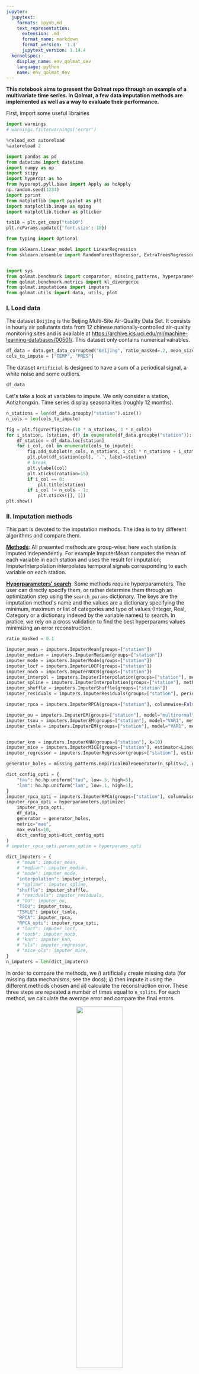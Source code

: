 ```yaml
---
jupyter:
  jupytext:
    formats: ipynb,md
    text_representation:
      extension: .md
      format_name: markdown
      format_version: '1.3'
      jupytext_version: 1.14.4
  kernelspec:
    display_name: env_qolmat_dev
    language: python
    name: env_qolmat_dev
---
```


**This notebook aims to present the Qolmat repo through an example of a multivariate time series.
In Qolmat, a few data imputation methods are implemented as well as a way to evaluate their performance.**


First, import some useful librairies

```python
import warnings
# warnings.filterwarnings('error')
```

```python
%reload_ext autoreload
%autoreload 2

import pandas as pd
from datetime import datetime
import numpy as np
import scipy
import hyperopt as ho
from hyperopt.pyll.base import Apply as hoApply
np.random.seed(1234)
import pprint
from matplotlib import pyplot as plt
import matplotlib.image as mpimg
import matplotlib.ticker as plticker

tab10 = plt.get_cmap("tab10")
plt.rcParams.update({'font.size': 18})

from typing import Optional

from sklearn.linear_model import LinearRegression
from sklearn.ensemble import RandomForestRegressor, ExtraTreesRegressor, HistGradientBoostingRegressor


import sys
from qolmat.benchmark import comparator, missing_patterns, hyperparameters
from qolmat.benchmark.metrics import kl_divergence
from qolmat.imputations import imputers
from qolmat.utils import data, utils, plot

```

### **I. Load data**


The dataset `Beijing` is the Beijing Multi-Site Air-Quality Data Set. It consists in hourly air pollutants data from 12 chinese nationally-controlled air-quality monitoring sites and is available at https://archive.ics.uci.edu/ml/machine-learning-databases/00501/.
This dataset only contains numerical vairables.

```python
df_data = data.get_data_corrupted("Beijing", ratio_masked=.2, mean_size=120)
cols_to_impute = ["TEMP", "PRES"]
```

The dataset `Artificial` is designed to have a sum of a periodical signal, a white noise and some outliers.

```python
df_data
```

Let's take a look at variables to impute. We only consider a station, Aotizhongxin.
Time series display seasonalities (roughly 12 months).

```python
n_stations = len(df_data.groupby("station").size())
n_cols = len(cols_to_impute)
```

```python
fig = plt.figure(figsize=(10 * n_stations, 3 * n_cols))
for i_station, (station, df) in enumerate(df_data.groupby("station")):
    df_station = df_data.loc[station]
    for i_col, col in enumerate(cols_to_impute):
        fig.add_subplot(n_cols, n_stations, i_col * n_stations + i_station + 1)
        plt.plot(df_station[col], '.', label=station)
        # break
        plt.ylabel(col)
        plt.xticks(rotation=15)
        if i_col == 0:
            plt.title(station)
        if i_col != n_cols - 1:
            plt.xticks([], [])
plt.show()
```

### **II. Imputation methods**


This part is devoted to the imputation methods. The idea is to try different algorithms and compare them.

<u>**Methods**</u>:
All presented methods are group-wise: here each station is imputed independently. For example ImputerMean computes the mean of each variable in each station and uses the result for imputation; ImputerInterpolation interpolates termporal signals corresponding to each variable on each station.

<u>**Hyperparameters' search**</u>:
Some methods require hyperparameters. The user can directly specify them, or rather determine them through an optimization step using the `search_params` dictionary. The keys are the imputation method's name and the values are a dictionary specifying the minimum, maximum or list of categories and type of values (Integer, Real, Category or a dictionary indexed by the variable names) to search.
In pratice, we rely on a cross validation to find the best hyperparams values minimizing an error reconstruction.

```python
ratio_masked = 0.1
```

```python
imputer_mean = imputers.ImputerMean(groups=["station"])
imputer_median = imputers.ImputerMedian(groups=["station"])
imputer_mode = imputers.ImputerMode(groups=["station"])
imputer_locf = imputers.ImputerLOCF(groups=["station"])
imputer_nocb = imputers.ImputerNOCB(groups=["station"])
imputer_interpol = imputers.ImputerInterpolation(groups=["station"], method="linear")
imputer_spline = imputers.ImputerInterpolation(groups=["station"], method="spline", order=2)
imputer_shuffle = imputers.ImputerShuffle(groups=["station"])
imputer_residuals = imputers.ImputerResiduals(groups=["station"], period=365, model_tsa="additive", extrapolate_trend="freq", method_interpolation="linear")

imputer_rpca = imputers.ImputerRPCA(groups=["station"], columnwise=False, max_iter=256, tau=2, lam=1)

imputer_ou = imputers.ImputerEM(groups=["station"], model="multinormal", method="sample", max_iter_em=34, n_iter_ou=15, dt=1e-3)
imputer_tsou = imputers.ImputerEM(groups=["station"], model="VAR1", method="sample", max_iter_em=34, n_iter_ou=15, dt=1e-3)
imputer_tsmle = imputers.ImputerEM(groups=["station"], model="VAR1", method="mle", max_iter_em=100, n_iter_ou=15, dt=1e-3)


imputer_knn = imputers.ImputerKNN(groups=["station"], k=10)
imputer_mice = imputers.ImputerMICE(groups=["station"], estimator=LinearRegression(), sample_posterior=False, max_iter=100, missing_values=np.nan)
imputer_regressor = imputers.ImputerRegressor(groups=["station"], estimator=LinearRegression())
```

```python
generator_holes = missing_patterns.EmpiricalHoleGenerator(n_splits=2, groups=["station"], subset=cols_to_impute, ratio_masked=ratio_masked)
```

```python
dict_config_opti = {
    "tau": ho.hp.uniform("tau", low=.5, high=5),
    "lam": ho.hp.uniform("lam", low=.1, high=1),
}
imputer_rpca_opti = imputers.ImputerRPCA(groups=["station"], columnwise=False, max_iter=256)
imputer_rpca_opti = hyperparameters.optimize(
    imputer_rpca_opti,
    df_data,
    generator = generator_holes,
    metric="mae",
    max_evals=10,
    dict_config_opti=dict_config_opti
)
# imputer_rpca_opti.params_optim = hyperparams_opti
```

```python
dict_imputers = {
    # "mean": imputer_mean,
    # "median": imputer_median,
    # "mode": imputer_mode,
    "interpolation": imputer_interpol,
    # "spline": imputer_spline,
    "shuffle": imputer_shuffle,
    # "residuals": imputer_residuals,
    # "OU": imputer_ou,
    "TSOU": imputer_tsou,
    "TSMLE": imputer_tsmle,
    "RPCA": imputer_rpca,
    "RPCA_opti": imputer_rpca_opti,
    # "locf": imputer_locf,
    # "nocb": imputer_nocb,
    # "knn": imputer_knn,
    # "ols": imputer_regressor,
    # "mice_ols": imputer_mice,
}
n_imputers = len(dict_imputers)
```

In order to compare the methods, we $i)$ artificially create missing data (for missing data mechanisms, see the docs); $ii)$ then impute it using the different methods chosen and $iii)$ calculate the reconstruction error. These three steps are repeated a number of times equal to `n_splits`. For each method, we calculate the average error and compare the final errors.

<p align="center">
    <img src="../../docs/images/comparator.png"  width=50% height=50%>
</p>



Concretely, the comparator takes as input a dataframe to impute, a proportion of nan to create, a dictionary of imputers (those previously mentioned), a list with the columns names to impute, a generator of holes specifying the type of holes to create and the search dictionary search_params for hyperparameter optimization.

Note these metrics compute reconstruction errors; it tells nothing about the distances between the "true" and "imputed" distributions.

```python
comparison = comparator.Comparator(
    dict_imputers,
    cols_to_impute,
    generator_holes = generator_holes,
    metrics=["mae", "wmape", "KL_columnwise", "ks_test"],
    max_evals=10,
    dict_config_opti=dict_config_opti,
)
results = comparison.compare(df_data)
results
```

```python
df_plot = results.loc["KL_columnwise",'TEMP']
plt.barh(df_plot.index, df_plot, color=tab10(0))
plt.title('TEMP')
plt.show()

df_plot = results.loc["KL_columnwise",'PRES']
plt.barh(df_plot.index, df_plot, color=tab10(0))
plt.title('PRES')
plt.show()
```

```python
fig = plt.figure(figsize=(24, 8))
fig.add_subplot(2, 1, 1)
plot.multibar(results.loc["mae"], decimals=1)
plt.ylabel("mae")

fig.add_subplot(2, 1, 2)
plot.multibar(results.loc["KL_columnwise"], decimals=1)
plt.ylabel("KL")

plt.savefig("figures/imputations_benchmark_errors.png")
plt.show()
```

### **III. Comparison of methods**


We now run just one time each algorithm on the initial corrupted dataframe and compare the different performances through multiple analysis.

```python
df_plot = df_data[cols_to_impute]
```

```python
dfs_imputed = {name: imp.fit_transform(df_plot) for name, imp in dict_imputers.items()}
```

```python
station = df_plot.index.get_level_values("station")[0]
df_station = df_plot.loc[station]
dfs_imputed_station = {name: df_plot.loc[station] for name, df_plot in dfs_imputed.items()}
```

Let's look at the imputations.
When the data is missing at random, imputation is easier. Missing block are more challenging.

```python
for col in cols_to_impute:
    fig, ax = plt.subplots(figsize=(10, 3))
    values_orig = df_station[col]

    plt.plot(values_orig, ".", color='black', label="original")

    for ind, (name, model) in enumerate(list(dict_imputers.items())):
        values_imp = dfs_imputed_station[name][col].copy()
        values_imp[values_orig.notna()] = np.nan
        plt.plot(values_imp, ".", color=tab10(ind), label=name, alpha=1)
    plt.ylabel(col, fontsize=16)
    plt.legend(loc=[1, 0], fontsize=18)
    loc = plticker.MultipleLocator(base=2*365)
    ax.xaxis.set_major_locator(loc)
    ax.tick_params(axis='both', which='major', labelsize=17)
    plt.show()

```

```python
dfs_imputed
```

```python
# plot.plot_imputations(df_station, dfs_imputed_station)

n_columns = len(cols_to_impute)
n_imputers = len(dict_imputers)

fig = plt.figure(figsize=(12 * n_imputers, 4 * n_columns))
i_plot = 1
for i_col, col in enumerate(cols_to_impute):
    for name_imputer, df_imp in dfs_imputed_station.items():

        fig.add_subplot(n_columns, n_imputers, i_plot)
        values_orig = df_station[col]

        values_imp = df_imp[col].copy()
        values_imp[values_orig.notna()] = np.nan
        plt.plot(values_imp, marker="o", color=tab10(0), label=name_imputer, alpha=1)
        plt.plot(values_orig, color='black', marker="o", label="original")
        plt.ylabel(col, fontsize=16)
        if i_plot % n_columns == 1:
            plt.legend(loc=[1, 0], fontsize=18)
        plt.xticks(rotation=15)
        if i_col == 0:
            plt.title(name_imputer)
        if i_col != n_columns - 1:
            plt.xticks([], [])
        loc = plticker.MultipleLocator(base=2*365)
        ax.xaxis.set_major_locator(loc)
        ax.tick_params(axis='both', which='major')
        plt.xlim(datetime(2010, 1, 1), datetime(2015, 3, 1))
        i_plot += 1
plt.savefig("figures/imputations_benchmark.png")
plt.show()

```

## (Optional) Neuronal Network Model


In this section, we present an MLP model of data imputation using Keras, which can be installed using a "pip install tensorflow".

```python
from qolmat.imputations import imputers_pytorch
try:
    import torch.nn as nn
except ModuleNotFoundError:
    raise PyTorchExtraNotInstalled
```

For the MLP model, we work on a dataset that corresponds to weather data with missing values. We add missing MCAR values on the features "TEMP", "PRES" and other features with NaN values. The goal is impute the missing values for the features "TEMP" and "PRES" by a Deep Learning method. We add features to take into account the seasonality of the data set and a feature for the station name

```python
df = data.get_data("Beijing")
cols_to_impute = ["TEMP", "PRES"]
cols_with_nans = list(df.columns[df.isna().any()])
df_data = data.add_datetime_features(df)
df_data[cols_with_nans + cols_to_impute] = data.add_holes(pd.DataFrame(df_data[cols_with_nans + cols_to_impute]), ratio_masked=.1, mean_size=120)
df_data
```

For the example, we use a simple MLP model with 3 layers of neurons.
Then we train the model without taking a group on the stations

```python
estimator = nn.Sequential(
        nn.Linear(np.sum(df_data.isna().sum()==0), 256),
        nn.ReLU(),
        nn.Linear(256, 128),
        nn.ReLU(),
        nn.Linear(128, 64),
        nn.ReLU(),
        nn.Linear(64, 1)
    )
# imputers_pytorch.build_mlp_example(input_dim=np.sum(df_data.isna().sum()==0), list_num_neurons=[256,128,64])
dict_imputers["MLP"] = imputer_mlp = imputers_pytorch.ImputerRegressorPyTorch(estimator=estimator, groups=['station'], handler_nan = "column", epochs=500)
```

We can re-run the imputation model benchmark as before.
```python jupyter={"outputs_hidden": true} tags=[]
generator_holes = missing_patterns.EmpiricalHoleGenerator(n_splits=2, groups=["station"], subset=cols_to_impute, ratio_masked=ratio_masked)

comparison = comparator.Comparator(
    dict_imputers,
    cols_to_impute,
    generator_holes = generator_holes,
    metrics=["mae", "wmape", "KL_columnwise", "ks_test"],
    max_evals=10,
    dict_config_opti=dict_config_opti,
)
results = comparison.compare(df_data)
results
```
```python jupyter={"outputs_hidden": true, "source_hidden": true} tags=[]
df_plot = df_data
dfs_imputed = {name: imp.fit_transform(df_plot) for name, imp in dict_imputers.items()}
station = df_plot.index.get_level_values("station")[0]
df_station = df_plot.loc[station]
dfs_imputed_station = {name: df_plot.loc[station] for name, df_plot in dfs_imputed.items()}
```

```python jupyter={"source_hidden": true} tags=[]
for col in cols_to_impute:
    fig, ax = plt.subplots(figsize=(10, 3))
    values_orig = df_station[col]

    plt.plot(values_orig, ".", color='black', label="original")

    for ind, (name, model) in enumerate(list(dict_imputers.items())):
        values_imp = dfs_imputed_station[name][col].copy()
        values_imp[values_orig.notna()] = np.nan
        plt.plot(values_imp, ".", color=tab10(ind), label=name, alpha=1)
    plt.ylabel(col, fontsize=16)
    plt.legend(loc=[1, 0], fontsize=18)
    loc = plticker.MultipleLocator(base=2*365)
    ax.xaxis.set_major_locator(loc)
    ax.tick_params(axis='both', which='major', labelsize=17)
    plt.show()
```

```python
n_columns = len(df_plot.columns)
n_imputers = len(dict_imputers)

fig = plt.figure(figsize=(8 * n_imputers, 6 * n_columns))
i_plot = 1
for i_col, col in enumerate(df_plot):
    for name_imputer, df_imp in dfs_imputed_station.items():

        fig.add_subplot(n_columns, n_imputers, i_plot)
        values_orig = df_station[col]

        plt.plot(values_orig, ".", color='black', label="original")

        values_imp = df_imp[col].copy()
        values_imp[values_orig.notna()] = np.nan
        plt.plot(values_imp, ".", color=tab10(0), label=name_imputer, alpha=1)
        plt.ylabel(col, fontsize=16)
        if i_plot % n_columns == 1:
            plt.legend(loc=[1, 0], fontsize=18)
        plt.xticks(rotation=15)
        if i_col == 0:
            plt.title(name_imputer)
        if i_col != n_columns - 1:
            plt.xticks([], [])
        loc = plticker.MultipleLocator(base=2*365)
        ax.xaxis.set_major_locator(loc)
        ax.tick_params(axis='both', which='major')
        i_plot += 1
plt.savefig("figures/imputations_benchmark.png")
plt.show()
```

## Covariance


We first check the covariance. We simply plot one variable versus one another.
One observes the methods provide similar visual resuls: it's difficult to compare them based on this criterion.

```python
fig = plt.figure(figsize=(6 * n_imputers, 6 * n_columns))
i_plot = 1
for i, col in enumerate(cols_to_impute[:-1]):
    for i_imputer, (name_imputer, df_imp) in enumerate(dfs_imputed.items()):
        ax = fig.add_subplot(n_columns, n_imputers, i_plot)
        plot.compare_covariances(df_plot, df_imp, col, cols_to_impute[i+1], ax, color=tab10(i_imputer), label=name_imputer)
        ax.set_title(f"imputation method: {name_imputer}", fontsize=20)
        i_plot += 1
        ax.legend()
plt.show()
```

## Auto-correlation


We are now interested in th eauto-correlation function (ACF). As seen before, time series display seaonal patterns.
[Autocorrelation](https://en.wikipedia.org/wiki/Autocorrelation) is the correlation of a signal with a delayed copy of itself as a function of delay. Informally, it is the similarity between observations of a random variable as a function of the time lag between them.

The idea is the AFC to be similar between the original dataset and the imputed one.
Fot the TEMP variable, one sees the good reconstruction for all the algorithms.
On th econtrary, for the PRES variable, all methods overestimates the autocorrelation of the variables, especially the RPCA one.
Finally, for the DEWP variable, the methods cannot impute to obtain a behavior close to the original: the autocorrelation decreases to linearly.

```python
n_columns = len(df_plot.columns)
n_imputers = len(dict_imputers)

fig = plt.figure(figsize=(6 * n_columns, 6))
for i_col, col in enumerate(df_plot):
    ax = fig.add_subplot(1, n_columns, i_col + 1)
    for name_imputer, df_imp in dfs_imputed_station.items():

        acf = utils.acf(df_imp[col])
        plt.plot(acf, label=name_imputer)
    values_orig = df_station[col]
    acf = utils.acf(values_orig)
    plt.plot(acf, color="black", lw=2, ls="--", label="original")
    plt.legend()

plt.savefig("figures/acf.png")
plt.show()

```

```python

```
